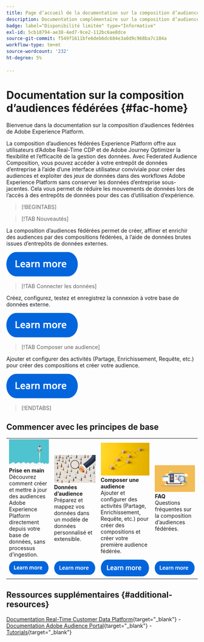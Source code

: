 ```yaml
---
title: Page d’accueil de la documentation sur la composition d’audiences fédérées Adobe Experience Platform
description: Documentation complémentaire sur la composition d’audiences fédérées
badge: label="Disponibilité limitée" type="Informative"
exl-id: 5cb18794-ae38-4ed7-9ce2-112bc6ae8dce
source-git-commit: f549f1611bfe6deb6dc684e3a0d9c968ba7c184a
workflow-type: tm+mt
source-wordcount: '232'
ht-degree: 5%

---
```


# Documentation sur la composition d’audiences fédérées  {#fac-home}

Bienvenue dans la documentation sur la composition d’audiences fédérées de Adobe Experience Platform.

La composition d’audiences fédérées Experience Platform offre aux utilisateurs d’Adobe Real-Time CDP et de Adobe Journey Optimizer la flexibilité et l’efficacité de la gestion des données. Avec Federated Audience Composition, vous pouvez accéder à votre entrepôt de données d’entreprise à l’aide d’une interface utilisateur conviviale pour créer des audiences et exploiter des jeux de données dans des workflows Adobe Experience Platform sans conserver les données d’entreprise sous-jacentes. Cela vous permet de réduire les mouvements de données lors de l’accès à des entrepôts de données pour des cas d’utilisation d’expérience.

>[!BEGINTABS]

>[!TAB Nouveautés]

La composition d’audiences fédérées permet de créer, affiner et enrichir des audiences par des compositions fédérées, à l’aide de données brutes issues d’entrepôts de données externes.

[![image](assets/learn-more-button.svg)](start/release-notes.md)

>[!TAB Connecter les données]

Créez, configurez, testez et enregistrez la connexion à votre base de données externe.

[![image](assets/learn-more-button.svg)](connections/federated-db.md)

>[!TAB Composer une audience]

Ajouter et configurer des activités (Partage, Enrichissement, Requête, etc.) pour créer des compositions et créer votre audience.

[![image](assets/learn-more-button.svg)](compositions/gs-compositions.md)

>[!ENDTABS]

## Commencer avec les principes de base

<table style="table-layout:fixed">
  <tr style="border: 0;">
    <td>
    <a href="start/get-started.md"><img src="assets/do-not-localize/start-quick.png"></a>
    <div><strong>Prise en main</strong><br/>Découvrez comment créer et mettre à jour des audiences Adobe Experience Platform directement depuis votre base de données, sans processus d’ingestion.
    </div>
    </td>
    <td>
    <a href="data-management/gs-models.md"><img src="assets/do-not-localize/start-profiles.png"></a>
    <div><strong>Données d’audience</strong><br/>Préparez et mappez vos données dans un modèle de données personnalisé et extensible.
    </div>
    </td>
    <td>
    <a href="compositions/gs-compositions.md"><img src="assets/do-not-localize/start-journey.jpeg"></a>
    <div><strong>Composer une audience</strong><br/>Ajouter et configurer des activités (Partage, Enrichissement, Requête, etc.) pour créer des compositions et créer votre première audience fédérée.
    </div>
    </td>
    <td>
    <a href="start/faq.md"><img src="assets/do-not-localize/start-faq.png"></a>
    <div><strong>FAQ</strong><br/>Questions fréquentes sur la composition d’audiences fédérées.</div>
    </td>
  </tr>
  <tr style="border: 0;">
    <td><a href="start/get-started.md"><img src="assets/learn-more-button.svg"></a></td>
    <td><a href="data-management/gs-models.md"><img src="assets/learn-more-button.svg"></a></td>
    <td><a href="compositions/gs-compositions.md"><img src="assets/learn-more-button.svg"></a></td>
    <td><a href="start/faq.md"><img src="assets/learn-more-button.svg"></a></td>
    </tr>
</table>


## Ressources supplémentaires  {#additional-resources}

[Documentation Real-Time Customer Data Platform](https://experienceleague.adobe.com/en/docs/experience-platform/rtcdp/home){target="_blank"} - [Documentation Adobe Audience Portal](https://experienceleague.adobe.com/en/docs/experience-platform/segmentation/ui/audience-dashboard){target="_blank"} - [Tutorials](https://experienceleague.adobe.com/en/docs/platform-learn/tutorials/audiences/introduction-to-audience-portal-and-composition){target="_blank"}
